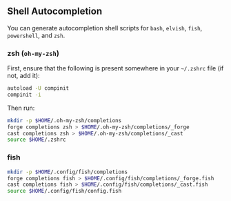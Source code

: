 ## Shell Autocompletion

You can generate autocompletion shell scripts for `bash`, `elvish`, `fish`, `powershell`, and `zsh`.

### zsh (`oh-my-zsh`)

First, ensure that the following is present somewhere in your `~/.zshrc` file (if not, add it):
```sh
autoload -U compinit
compinit -i
```
Then run:
```sh
mkdir -p $HOME/.oh-my-zsh/completions
forge completions zsh > $HOME/.oh-my-zsh/completions/_forge
cast completions zsh > $HOME/.oh-my-zsh/completions/_cast
source $HOME/.zshrc
```

### fish

```sh
mkdir -p $HOME/.config/fish/completions
forge completions fish > $HOME/.config/fish/completions/_forge.fish
cast completions fish > $HOME/.config/fish/completions/_cast.fish
source $HOME/.config/fish/config.fish
```
